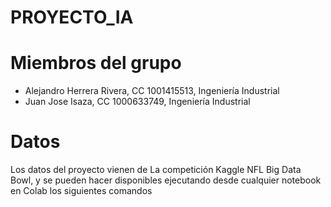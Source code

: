 # PROYECTO_IA

# Miembros del grupo
- Alejandro Herrera Rivera, CC 1001415513, Ingeniería Industrial
- Juan Jose Isaza, CC 1000633749, Ingeniería Industrial

# Datos
Los datos del proyecto vienen de La competición Kaggle NFL Big Data Bowl, y se pueden hacer disponibles ejecutando desde cualquier notebook en Colab los siguientes comandos

